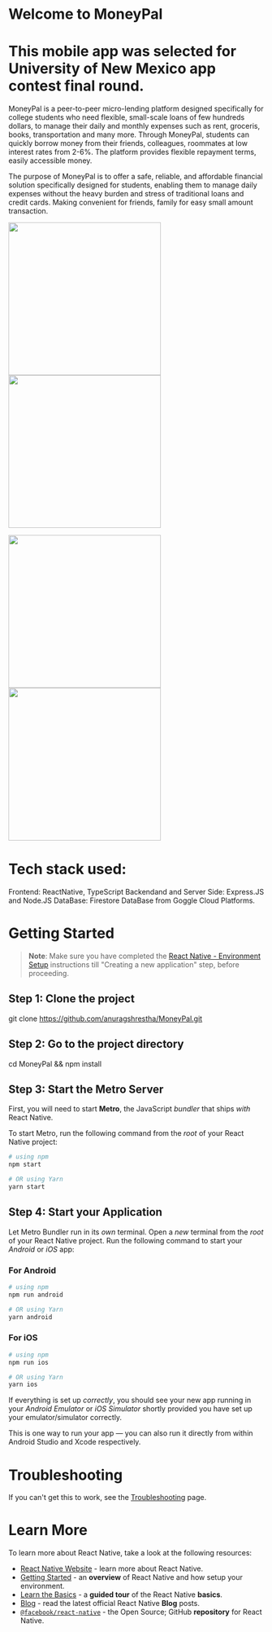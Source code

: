 # Welcome to MoneyPal

# This mobile app was selected for University of New Mexico app contest final round.

MoneyPal is a peer-to-peer micro-lending platform designed specifically for college students who need flexible, small-scale loans of few hundreds dollars, to manage their daily and monthly expenses such as rent, groceris, books, transportation and many more. Through MoneyPal, students can quickly borrow money from their friends, colleagues, roommates at low interest rates from 2-6%. The platform provides flexible repayment terms, easily accessible money.

The purpose of MoneyPal is to offer a safe, reliable, and affordable financial
solution specifically designed for students, enabling them to manage daily
expenses without the heavy burden and stress of traditional loans and credit
cards. Making convenient for friends, family for easy small amount transaction.

<p float="left">
  <img src="./assets/loginscreen.png" width="300" style="margin-right: 40px;"/>
  <img src="./assets/homescreen.png" width="300" />
</p>
<p float="left">
  <img src="./assets/accountscreen.png" width="300" style="margin-right: 40px;" />
  <img src="./assets/recentscreen.png" width="300" />
</p>


# Tech stack used:
Frontend: ReactNative, TypeScript
Backendand and Server Side: Express.JS and Node.JS
DataBase: Firestore DataBase from Goggle Cloud Platforms.


# Getting Started

>**Note**: Make sure you have completed the [React Native - Environment Setup](https://reactnative.dev/docs/environment-setup) instructions till "Creating a new application" step, before proceeding.

## Step 1: Clone the project
git clone https://github.com/anuragshrestha/MoneyPal.git



## Step 2: Go to the project directory
cd MoneyPal && 
npm install

## Step 3: Start the Metro Server

First, you will need to start **Metro**, the JavaScript _bundler_ that ships _with_ React Native.

To start Metro, run the following command from the _root_ of your React Native project:

```bash
# using npm
npm start

# OR using Yarn
yarn start
```

## Step 4: Start your Application

Let Metro Bundler run in its _own_ terminal. Open a _new_ terminal from the _root_ of your React Native project. Run the following command to start your _Android_ or _iOS_ app:

### For Android

```bash
# using npm
npm run android

# OR using Yarn
yarn android
```

### For iOS

```bash
# using npm
npm run ios

# OR using Yarn
yarn ios
```

If everything is set up _correctly_, you should see your new app running in your _Android Emulator_ or _iOS Simulator_ shortly provided you have set up your emulator/simulator correctly.

This is one way to run your app — you can also run it directly from within Android Studio and Xcode respectively.


# Troubleshooting

If you can't get this to work, see the [Troubleshooting](https://reactnative.dev/docs/troubleshooting) page.

# Learn More

To learn more about React Native, take a look at the following resources:

- [React Native Website](https://reactnative.dev) - learn more about React Native.
- [Getting Started](https://reactnative.dev/docs/environment-setup) - an **overview** of React Native and how setup your environment.
- [Learn the Basics](https://reactnative.dev/docs/getting-started) - a **guided tour** of the React Native **basics**.
- [Blog](https://reactnative.dev/blog) - read the latest official React Native **Blog** posts.
- [`@facebook/react-native`](https://github.com/facebook/react-native) - the Open Source; GitHub **repository** for React Native.

